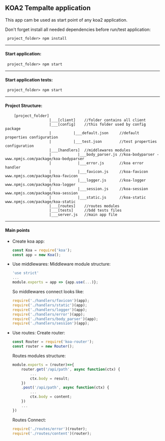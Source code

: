 ## KOA2 Tempalte application
This app cam be used as start point of any koa2 application.

Don't forget install all needed dependencies before run/test application:

```
 project_folder> npm install
```
***
#### Start application:

```
 project_folder> npm start
```
***
#### Start application tests:

```
 project_folder> npm start
```
***
#### Project Structure:
```
    [project_folder]
                    |___[client]    //folder contains all client
                    |___[config]    //this folder used by config package
                    |          |___default.json     //default properties configuration
                    |          |___test.json        //test properties configuration
                    |___[handlers]  //middlewares modules
                    |            |___body_parser.js //koa-bodyparser - www.npmjs.com/package/koa-bodyparser
                    |            |___error.js       //koa error handler
                    |            |___favicon.js     //koa-favicon www.npmjs.com/package/koa-favicon
                    |            |___logger.js      //koa-logger www.npmjs.com/package/koa-logger
                    |            |___session.js     //koa-session www.npmjs.com/package/koa-session
                    |            |___static.js      //koa-static www.npmjs.com/package/koa-static
                    |___[routes]    //routes modules
                    |___[tests]     //bdd tests files
                    |___server.js   //main app file
```
***
#### Main points

* Create koa app:
    ```javascript
    const Koa = require('koa');
    const app = new Koa();
    ```
* Use middlewares:
    Middleware module structure:
    ```javascript
    'use strict'
    ...
    module.exports = app => {app.use(...)};
    ```
    So middlewares connect looks like:
    ```javascript
    require('./handlers/favicon')(app);
    require('./handlers/static')(app);
    require('./handlers/logger')(app);
    require('./handlers/error')(app);
    require('./handlers/body_parser')(app);
    require('./handlers/session')(app);
    ```
* Use routes:
    Create router:
    ```javascript
    const Router = require('koa-router');
    const router = new Router();
    ```

    Routes modules structure:
    ```javascript     
    module.exports = (router)=>{
        router.get('/api/path', async function(ctx) {
            ...
            ctx.body = result;
        })
        .post('/api/path', async function(ctx) {
            ...
            ctx.body = content;
        })
        ...
    })
    ```
    Routes Connect:
    ```javascript
    require('./routes/error')(router);
    require('./routes/content')(router);
    ```
